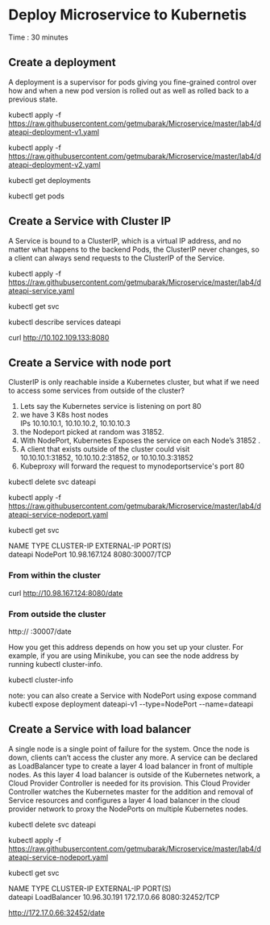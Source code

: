 # Deploy Microservice to Kubernetis  #
Time : 30 minutes

## Create a deployment
A deployment is a supervisor for pods giving you fine-grained control over how and when a new pod version is rolled out as well as rolled back to a previous state. <br/>

kubectl apply -f https://raw.githubusercontent.com/getmubarak/Microservice/master/lab4/dateapi-deployment-v1.yaml

kubectl apply -f https://raw.githubusercontent.com/getmubarak/Microservice/master/lab4/dateapi-deployment-v2.yaml

kubectl get deployments

kubectl get pods

## Create a Service with Cluster IP
A Service is bound to a ClusterIP, which is a virtual IP address, and no matter what happens to the backend Pods, the ClusterIP never changes, so a client can always send requests to the ClusterIP of the Service. 

kubectl apply -f https://raw.githubusercontent.com/getmubarak/Microservice/master/lab4/dateapi-service.yaml

kubectl get svc

kubectl describe services dateapi

curl http://10.102.109.133:8080


## Create a Service with node port
ClusterIP is only reachable inside a Kubernetes cluster, but what if we need to access some services from outside of the cluster?

1. Lets say the Kubernetes service is listening on port 80 <br/>
2. we have 3 K8s host nodes  <br/>
IPs 10.10.10.1, 10.10.10.2, 10.10.10.3 <br/>
3. the Nodeport picked at random was 31852. <br/>
4. With NodePort, Kubernetes Exposes the service on each Node’s 31852 .<br>
4. A client that exists outside of the cluster could visit <br/>
10.10.10.1:31852, 10.10.10.2:31852, or 10.10.10.3:31852 <br/>
5. Kubeproxy will forward the request to mynodeportservice's port 80 <br>
  
kubectl delete svc dateapi

kubectl apply -f https://raw.githubusercontent.com/getmubarak/Microservice/master/lab4/dateapi-service-nodeport.yaml

kubectl get svc

NAME         TYPE        CLUSTER-IP      EXTERNAL-IP   PORT(S)          
dateapi      NodePort    10.98.167.124   <none>        8080:30007/TCP 

### From within the cluster 
curl http://10.98.167.124:8080/date

### From outside the cluster

http://<public ip> :30007/date

How you get this address depends on how you set up your cluster. For example, if you are using Minikube, you can see the node address by running kubectl cluster-info.

kubectl cluster-info

note: you can also create a Service with NodePort using expose command
kubectl expose deployment dateapi-v1 --type=NodePort --name=dateapi

## Create a Service with load balancer
A single node is a single point of failure for the system. Once the node is down, clients can’t access the cluster any more. A service can be declared as LoadBalancer type to create a layer 4 load balancer in front of multiple nodes. As this layer 4 load balancer is outside of the Kubernetes network, a Cloud Provider Controller is needed for its provision. This Cloud Provider Controller watches the Kubernetes master for the addition and removal of Service resources and configures a layer 4 load balancer in the cloud provider network to proxy the NodePorts on multiple Kubernetes nodes.

kubectl delete svc dateapi

kubectl apply -f https://raw.githubusercontent.com/getmubarak/Microservice/master/lab4/dateapi-service-nodeport.yaml

kubectl get svc

NAME         TYPE           CLUSTER-IP     EXTERNAL-IP   PORT(S)          
dateapi      LoadBalancer   10.96.30.191   172.17.0.66   8080:32452/TCP

http://172.17.0.66:32452/date




